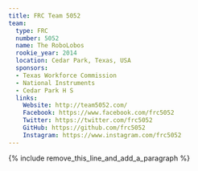 ```yaml
---
title: FRC Team 5052
team:
  type: FRC
  number: 5052
  name: The RoboLobos
  rookie_year: 2014
  location: Cedar Park, Texas, USA
  sponsors:
  - Texas Workforce Commission
  - National Instruments
  - Cedar Park H S
  links:
    Website: http://team5052.com/
    Facebook: https://www.facebook.com/frc5052
    Twitter: https://twitter.com/frc5052
    GitHub: https://github.com/frc5052
    Instagram: https://www.instagram.com/frc5052
---
```


{% include remove_this_line_and_add_a_paragraph %}